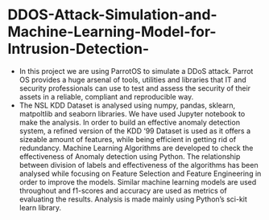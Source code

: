 # DDOS-Attack-Simulation-and-Machine-Learning-Model-for-Intrusion-Detection-
* In this project we are using ParrotOS to simulate a DDoS attack. Parrot OS provides a huge arsenal of tools, utilities and libraries that IT and security professionals can use to test and assess the security of their assets in a reliable, compliant and reproducible way.
* The NSL KDD Dataset is analysed using numpy, pandas, sklearn, matpoltlib and seaborn libraries. We have used Jupyter notebook to make the analysis. In order to build an effective anomaly detection system, a refined version of the KDD ‘99 Dataset is used as it offers a sizeable amount of features, while being efficient in getting rid of redundancy. Machine Learning Algorithms are developed to check the effectiveness of Anomaly detection using Python. The relationship between division of labels and effectiveness of the algorithms has been analysed while focusing on Feature Selection and Feature Engineering in order to improve the models. Similar machine learning models are used throughout and f1-scores and accuracy are used as metrics of evaluating the results. Analysis is made mainly using Python’s sci-kit learn library. 
